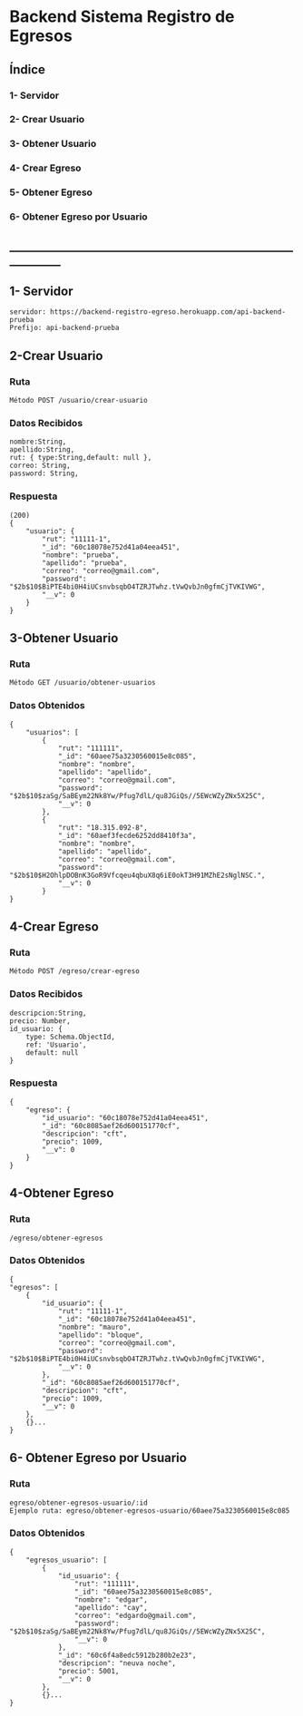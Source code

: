 # Backend Sistema Registro de Egresos

## Índice

### 1- Servidor

### 2- Crear Usuario

### 3- Obtener Usuario

### 4- Crear Egreso

### 5- Obtener Egreso

### 6- Obtener Egreso por Usuario

## ___________________________________________________________

## 1- Servidor

    servidor: https://backend-registro-egreso.herokuapp.com/api-backend-prueba
    Prefijo: api-backend-prueba

## 2-Crear Usuario

### Ruta

    Método POST /usuario/crear-usuario    

### Datos Recibidos

    nombre:String,
    apellido:String,
    rut: { type:String,default: null },
    correo: String,
    password: String,

### Respuesta

    (200)
    {
        "usuario": {
            "rut": "11111-1",
            "_id": "60c18078e752d41a04eea451",
            "nombre": "prueba",
            "apellido": "prueba",
            "correo": "correo@gmail.com",
            "password": "$2b$10$BiPTE4bi0H4iUCsnvbsqbO4TZRJTwhz.tVwQvbJn0gfmCjTVKIVWG",
            "__v": 0
        }
    }

## 3-Obtener Usuario

### Ruta

    Método GET /usuario/obtener-usuarios

### Datos Obtenidos

    {
        "usuarios": [
            {
                "rut": "111111",
                "_id": "60aee75a3230560015e8c085",
                "nombre": "nombre",
                "apellido": "apellido",
                "correo": "correo@gmail.com",
                "password": "$2b$10$zaSg/SaBEym22Nk8Yw/Pfug7dlL/qu8JGiQs//5EWcWZyZNx5X25C",
                "__v": 0
            },
            {
                "rut": "18.315.092-8",
                "_id": "60aef3fecde6252dd8410f3a",
                "nombre": "nombre",
                "apellido": "apellido",
                "correo": "correo@gmail.com",
                "password": "$2b$10$H2OhlpDOBnK3GoR9Vfcqeu4qbuX8q6iE0okT3H91MZhE2sNglNSC.",
                "__v": 0
            }
    }

## 4-Crear Egreso

### Ruta

    Método POST /egreso/crear-egreso    

### Datos Recibidos

    descripcion:String,
    precio: Number,
    id_usuario: {
        type: Schema.ObjectId,
        ref: 'Usuario',
        default: null
    }

### Respuesta

    {
        "egreso": {
            "id_usuario": "60c18078e752d41a04eea451",
            "_id": "60c8085aef26d600151770cf",
            "descripcion": "cft",
            "precio": 1009,
            "__v": 0
        }
    }

## 4-Obtener Egreso

### Ruta

    /egreso/obtener-egresos

### Datos Obtenidos

    {
    "egresos": [
        {
            "id_usuario": {
                "rut": "11111-1",
                "_id": "60c18078e752d41a04eea451",
                "nombre": "mauro",
                "apellido": "bloque",
                "correo": "correo@gmail.com",
                "password": "$2b$10$BiPTE4bi0H4iUCsnvbsqbO4TZRJTwhz.tVwQvbJn0gfmCjTVKIVWG",
                "__v": 0
            },
            "_id": "60c8085aef26d600151770cf",
            "descripcion": "cft",
            "precio": 1009,
            "__v": 0
        },
        {}...
    }

## 6- Obtener Egreso por Usuario

### Ruta

    egreso/obtener-egresos-usuario/:id
    Ejemplo ruta: egreso/obtener-egresos-usuario/60aee75a3230560015e8c085

### Datos Obtenidos

    {
        "egresos_usuario": [
            {
                "id_usuario": {
                    "rut": "111111",
                    "_id": "60aee75a3230560015e8c085",
                    "nombre": "edgar",
                    "apellido": "cay",
                    "correo": "edgardo@gmail.com",
                    "password": "$2b$10$zaSg/SaBEym22Nk8Yw/Pfug7dlL/qu8JGiQs//5EWcWZyZNx5X25C",
                    "__v": 0
                },
                "_id": "60c6f4a8edc5912b280b2e23",
                "descripcion": "neuva noche",
                "precio": 5001,
                "__v": 0
            },
            {}...
    }
